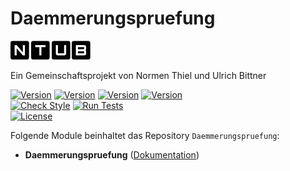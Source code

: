 # Daemmerungspruefung

[![Image](imgs/ntub_logo.png)](https://github.com/ubittner/Daemmerungspruefung)  

Ein Gemeinschaftsprojekt von Normen Thiel und Ulrich Bittner  

[![Version](https://img.shields.io/badge/Symcon_Version-5.2>-red.svg)](https://www.symcon.de/service/dokumentation/entwicklerbereich/sdk-tools/sdk-php/)
[![Version](https://img.shields.io/badge/Module_Version-1.00-blue.svg)]()
[![Version](https://img.shields.io/badge/Module_Build-1-blue.svg)]()
[![Version](https://img.shields.io/badge/Code-PHP-blue.svg)]()  
[![Check Style](https://github.com/ubittner/Daemmerungspruefung/workflows/Check%20Style/badge.svg)](https://github.com/ubittner/Daemmerungspruefung/actions)
[![Run Tests](https://github.com/ubittner/Daemmerungspruefung/workflows/Run%20Tests/badge.svg)](https://github.com/ubittner/Daemmerungspruefung/actions)  
[![License](https://img.shields.io/badge/License-CC%20BY--NC--SA%204.0-green.svg)](https://creativecommons.org/licenses/by-nc-sa/4.0/)  

Folgende Module beinhaltet das Repository `Daemmerungspruefung`:  

- __Daemmerungspruefung__ ([Dokumentation](Daemmerungspruefung))